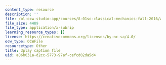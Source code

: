 ```yaml
---
content_type: resource
description: ''
file: /ol-ocw-studio-app/courses/8-01sc-classical-mechanics-fall-2016/a86b031ad2cc577397afcefcd02da5d4_qmCbc9dbwXU.vtt
file_size: 4489
file_type: application/x-subrip
learning_resource_types: []
license: https://creativecommons.org/licenses/by-nc-sa/4.0/
ocw_type: OCWFile
resourcetype: Other
title: 3play caption file
uid: a86b031a-d2cc-5773-97af-cefcd02da5d4
---
```


